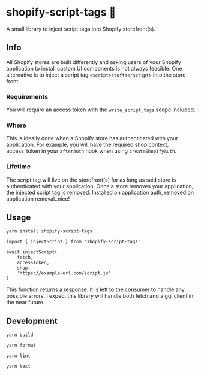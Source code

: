 # shopify-script-tags 📜

A small library to inject script tags into Shopify storefront(s).

## Info

All Shopify stores are built differently and asking users of your Shopify application to install custom UI components is not always feasible. One alternative is to inject a script tag `<script>stuffs</script>` into the store front.

### Requirements

You will require an access token with the `write_script_tags` scope included.

### Where

This is ideally done when a Shopify store has authenticated with your application. For example, you will have the required shop context, access_token in your `afterAuth` hook when using `createShopifyAuth`.

### Lifetime

The script tag will live on the storefront(s) for as long as said store is authenticated with your application. Once a store removes your application, the injected script tag is removed. Installed on application auth, removed on application removal..nice!

## Usage

```yarn install shopify-script-tags```

```import { injectScript } from 'shopify-script-tags'```

```
await injectScript(
    fetch,
    accessToken,
    shop,
    'https://example-url.com/script.js'
)
```

This function returns a response. It is left to the consumer to handle any possible errors. I expect this library will handle both fetch and a gql client in the near future.

## Development
```yarn build```

```yarn format```

```yarn lint```

```yarn test```
